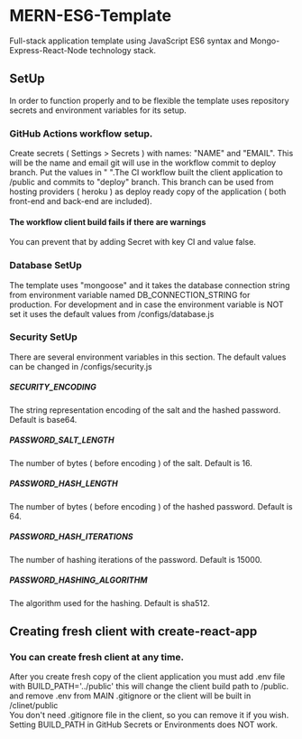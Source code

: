 # MERN-ES6-Template
Full-stack application template using JavaScript ES6 syntax and Mongo-Express-React-Node technology stack.

## SetUp
In order to function properly and to be flexible the template uses repository secrets
and environment variables for its setup.

### GitHub Actions workflow setup.
Create secrets ( Settings > Secrets ) with names: "NAME" and "EMAIL". 
This will be the name and email git will use in the workflow commit to deploy branch.
Put the values in " ".The CI workflow built the client application to /public and 
commits to "deploy" branch. This branch can be used from hosting providers ( heroku )
as deploy ready copy of the application ( both front-end and back-end are included).

#### The workflow client build fails if there are warnings
You can prevent that by adding Secret with key CI and value false.

### Database SetUp
The template uses "mongoose" and it takes the database connection string
from environment variable named DB_CONNECTION_STRING for production.
For development and in case the environment variable is NOT set it uses
the default values from /configs/database.js

### Security SetUp
There are several environment variables in this section. 
The default values can be changed in /configs/security.js

##### SECURITY_ENCODING
The string representation encoding of the salt and the hashed password.
Default is base64.
##### PASSWORD_SALT_LENGTH
The number of bytes ( before encoding ) of the salt. Default is 16.
##### PASSWORD_HASH_LENGTH
The number of bytes ( before encoding ) of the hashed password. Default is 64.
##### PASSWORD_HASH_ITERATIONS
The number of hashing iterations of the password. Default is 15000.
##### PASSWORD_HASHING_ALGORITHM
The algorithm used for the hashing. Default is sha512.

## Creating fresh client with create-react-app
### You can create fresh client at any time.
After you create fresh copy of the client application you must add .env file with
BUILD_PATH='../public' this will change the client build path to /public.\
and remove .env from MAIN .gitignore or the client will be built in /clinet/public\
You don't need .gitignore file in the client, so you can remove it if you wish.\
Setting BUILD_PATH in GitHub Secrets or Environments does NOT work.
